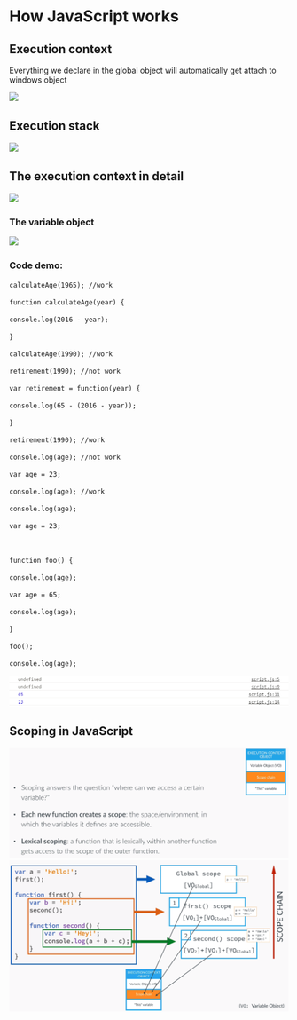 # How JavaScript works

## Execution context

Everything we declare in the global object will automatically get attach to windows object

![](https://lh3.googleusercontent.com/D7cR6iIiOoZkc3NDoourJD705617OssmElroF0YuYQB4J6r97SPn5mvsDI4OSObfT9rjtEjPeir8TZm-amiThyJOKa0liRRxSMD95yVuzfpzoUDY0P46LwC_KpoT-ODr_yHUiUMq)

## Execution stack

![](https://lh4.googleusercontent.com/10VcsYUzzyUb4JpQK74fWYiLHOfViUXUk9azcXO6k3hLohED8XwySQg9qDVHGxv3S4z2fhJYlIchIP8vTnrBpm8k1Lz_QdOhmfpfnoJs9x5GRh8IfC-5cp2z1Pvlv2eMAbfxI7ao)

## The execution context in detail

![](https://lh6.googleusercontent.com/GCO1JZMx30FbyFYMFyXq1K3ZoFGBvfp7I1R4Bqd0z7DjlRrK7_Cufi4NbvrR1tJ5VKkjfFBgyKbFJP_npTCg-gmTj5YXgisER-xg3nH4aTsPTQFvhGUaxjxF0mzxDzbFoXN1euQ2)

### The variable object

![](https://lh5.googleusercontent.com/Mr2SfS88TAVrlaJlaC4oLuiGLf2QD0xyxyAoMJv1_kvXuNiU2qB8qDTeQKteCsKKlz__6pqdv8oRBAhK-5aS-TXuXRzx5BOafS1Ldcjt6NA0bVQq0a61dSurVJfQ3a71ILjWFlEb)

### Code demo:

`calculateAge(1965); //work`

`function calculateAge(year) {`

`console.log(2016 - year);`

`}`

`calculateAge(1990); //work`

`retirement(1990); //not work`

`var retirement = function(year) {`

`console.log(65 - (2016 - year));`

`}`

`retirement(1990); //work`

`console.log(age); //not work`

`var age = 23;`

`console.log(age); //work`

`console.log(age);`

`var age = 23;`

`  
`

`function foo() {`

`console.log(age);`

`var age = 65;`

`console.log(age);`

`}`

`foo();`

`console.log(age);`

![](/assets/123)

## Scoping in JavaScript

![](/JavaScript/3)![](/assets/JS-2)

